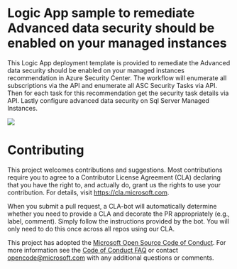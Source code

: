 # Logic App sample to remediate Advanced data security should be enabled on your managed instances

This Logic App deployment template is provided to remediate the Advanced data security should be enabled on your managed instances recommendation in Azure Security Center.  The workflow will enumerate all 
subscriptions via the API and enumerate all ASC Security Tasks via API.  Then for each task for this recommendation
get the security task details via API.  Lastly configure advanced data security on Sql Server Managed Instances.  

<a href="https://portal.azure.com/#create/Microsoft.Template/uri/https%3A%2F%2Fraw.githubusercontent.com%2FAzure%2FAzure-Security-Center%2Fmaster%2FRemediation%2520scripts%2FAdvanced%2520data%2520security%2520should%2520be%2520enabled%2520on%2520your%2520managed%2520instances%2FLogic%2520App%2Fazuredeploy.json" target="_blank">
    <img src="http://azuredeploy.net/deploybutton.png"/>
</a>

# Contributing

This project welcomes contributions and suggestions.  Most contributions require you to agree to a
Contributor License Agreement (CLA) declaring that you have the right to, and actually do, grant us
the rights to use your contribution. For details, visit https://cla.microsoft.com.

When you submit a pull request, a CLA-bot will automatically determine whether you need to provide
a CLA and decorate the PR appropriately (e.g., label, comment). Simply follow the instructions
provided by the bot. You will only need to do this once across all repos using our CLA.

This project has adopted the [Microsoft Open Source Code of Conduct](https://opensource.microsoft.com/codeofconduct/).
For more information see the [Code of Conduct FAQ](https://opensource.microsoft.com/codeofconduct/faq/) or
contact [opencode@microsoft.com](mailto:opencode@microsoft.com) with any additional questions or comments.